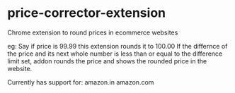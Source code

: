 # price-corrector-extension
Chrome extension to round prices in ecommerce websites 

eg: Say if price is 99.99 this extension rounds it to 100.00
If the differnce of the price and its next whole number is less than or equal to the difference limit set, addon rounds the price and shows the rounded price in the website.

Currently has support for:
amazon.in
amazon.com
